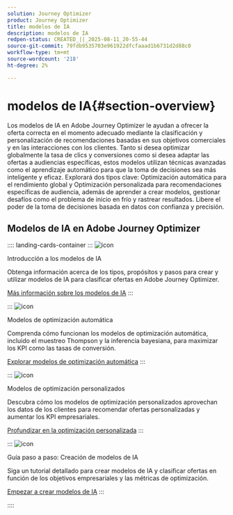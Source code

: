 ```yaml
---
solution: Journey Optimizer
product: Journey Optimizer
title: modelos de IA
description: modelos de IA
redpen-status: CREATED_||_2025-08-11_20-55-44
source-git-commit: 79fdb9535703e961922dfcfaaad1b6731d2d88c0
workflow-type: tm+mt
source-wordcount: '218'
ht-degree: 2%

---
```



# modelos de IA{#section-overview}

Los modelos de IA en Adobe Journey Optimizer le ayudan a ofrecer la oferta correcta en el momento adecuado mediante la clasificación y personalización de recomendaciones basadas en sus objetivos comerciales y en las interacciones con los clientes. Tanto si desea optimizar globalmente la tasa de clics y conversiones como si desea adaptar las ofertas a audiencias específicas, estos modelos utilizan técnicas avanzadas como el aprendizaje automático para que la toma de decisiones sea más inteligente y eficaz. Explorará dos tipos clave: Optimización automática para el rendimiento global y Optimización personalizada para recomendaciones específicas de audiencia, además de aprender a crear modelos, gestionar desafíos como el problema de inicio en frío y rastrear resultados. Libere el poder de la toma de decisiones basada en datos con confianza y precisión.

## Modelos de IA en Adobe Journey Optimizer

:::: landing-cards-container
:::
![icon](https://cdn.experienceleague.adobe.com/icons/book.svg?lang=es)

Introducción a los modelos de IA

Obtenga información acerca de los tipos, propósitos y pasos para crear y utilizar modelos de IA para clasificar ofertas en Adobe Journey Optimizer.

[Más información sobre los modelos de IA](../using/experience-decisioning/ranking/ai-models.md)
:::

:::
![icon](https://cdn.experienceleague.adobe.com/icons/chart-line.svg?lang=es)

Modelos de optimización automática

Comprenda cómo funcionan los modelos de optimización automática, incluido el muestreo Thompson y la inferencia bayesiana, para maximizar los KPI como las tasas de conversión.

[Explorar modelos de optimización automática](../using/experience-decisioning/ranking/auto-optimization-model.md)
:::

:::
![icon](https://cdn.experienceleague.adobe.com/icons/bullseye.svg?lang=es)

Modelos de optimización personalizados

Descubra cómo los modelos de optimización personalizados aprovechan los datos de los clientes para recomendar ofertas personalizadas y aumentar los KPI empresariales.

[Profundizar en la optimización personalizada](../using/experience-decisioning/ranking/personalized-optimization-model.md)
:::

:::
![icon](https://cdn.experienceleague.adobe.com/icons/circle-play.svg?lang=es)

Guía paso a paso: Creación de modelos de IA

Siga un tutorial detallado para crear modelos de IA y clasificar ofertas en función de los objetivos empresariales y las métricas de optimización.

[Empezar a crear modelos de IA](../using/experience-decisioning/ranking/create-ai-models.md)
:::

::::
